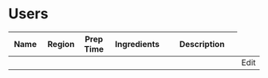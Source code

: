 <!DOCTYPE html>
<html xmlns:th="https://ninjabreadlord.github.io/indochina/recipelist">
<head>
    <meta charset="UTF-8">
    <title>Users</title>
</head>
<body>
    <h1>Users</h1>
    <table>
        <thead>
            <tr>
                <th style = "width: 100px;">Name</th>
                <th style = "width: 100px;">Region</th>
                <th style = "width: 50px;">Prep Time</th>
                <th style = "width: 200px;">Ingredients</th>
                <th style = "width: 400px;">Description</th>
            </tr>
        </thead>
        <tbody>
            <tr th:each="user : ${userList}">
                <td th:text="${user.name}"></td>
                <td th:text="${user.region}"></td>
                <td th:text="${user.preptime}"></td>
                <td th:text="${user.ingredients}"></td>
                <td th:text="${user.description}"></td>
                <td><a th:href="@{/users/{id}/edit(id=${user.id})}">Edit</a></td>
            </tr>
        </tbody>
    </table>
</body>
</html>
